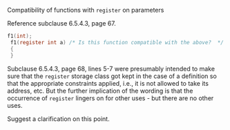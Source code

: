 Compatibility of functions with `register` on parameters

Reference subclause 6.5.4.3, page 67\.

```c
f1(int);
 f1(register int a) /* Is this function compatible with the above?  */
 {
 }
```

Subclause 6.5.4.3, page 68, lines 5-7 were presumably intended to make sure that
the `register` storage class got kept in the case of a definition so that the
appropriate constraints applied, i.e., it is not allowed to take its address,
etc. But the further implication of the wording is that the occurrence of
`register` lingers on for other uses \- but there are no other uses.

Suggest a clarification on this point.
